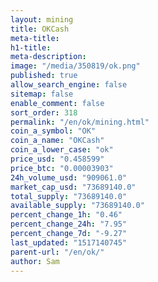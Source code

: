 ```yaml
---
layout: mining
title: OKCash
meta-title: 
h1-title: 
meta-description: 
image: "/media/350819/ok.png"
published: true
allow_search_engine: false
sitemap: false
enable_comment: false
sort_order: 318
permalink: "/en/ok/mining.html"
coin_a_symbol: "OK"
coin_a_name: "OKCash"
coin_a_lower_case: "ok"
price_usd: "0.458599"
price_btc: "0.00003903"
24h_volume_usd: "909061.0"
market_cap_usd: "73689140.0"
total_supply: "73689140.0"
available_supply: "73689140.0"
percent_change_1h: "0.46"
percent_change_24h: "7.95"
percent_change_7d: "-9.27"
last_updated: "1517140745"
parent-url: "/en/ok/"
author: Sam
---
```


